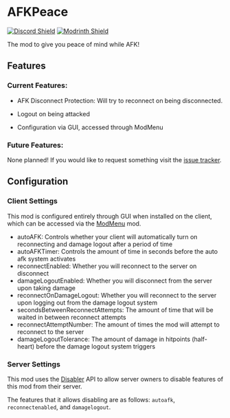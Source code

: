 # AFKPeace

[![Discord Shield](https://discordapp.com/api/guilds/756203400089305128/widget.png?style=shield)](https://discord.gg/quvzkaV)
[![Modrinth Shield](https://img.shields.io/badge/dynamic/json?color=blue&label=Modrinth&query=downloads&url=https%3A%2F%2Fapi.modrinth.com%2Fapi%2Fv1%2Fmod%2F65jTHvHz)](https://modrinth.com/mod/afkpeace)

The mod to give you peace of mind while AFK!

## Features

### Current Features:

- AFK Disconnect Protection:  Will try to reconnect on being disconnected.

- Logout on being attacked

- Configuration via GUI, accessed through ModMenu

### Future Features:

None planned!  If you would like to request something visit
the [issue tracker](https://github.com/AMereBagatelle/AFKPeace/issues).

## Configuration

### Client Settings

This mod is configured entirely through GUI when installed on the client, which can be accessed via
the [ModMenu](https://modrinth.com/mod/modmenu) mod.

- autoAFK: Controls whether your client will automatically turn on reconnecting and damage logout after a period of time
- autoAFKTimer: Controls the amount of time in seconds before the auto afk system activates
- reconnectEnabled: Whether you will reconnect to the server on disconnect
- damageLogoutEnabled: Whether you will disconnect from the server upon taking damage
- reconnectOnDamageLogout: Whether you will reconnect to the server upon logging out from the damage logout system
- secondsBetweenReconnectAttempts: The amount of time that will be waited in between reconnect attempts
- reconnectAttemptNumber: The amount of times the mod will attempt to reconnect to the server
- damageLogoutTolerance: The amount of damage in hitpoints (half-heart) before the damage logout system triggers

### Server Settings

This mod uses the [Disabler](https://github.com/AMereBagatelle/Disabler) API to allow server owners to disable features
of this mod from their server.

The features that it allows disabling are as follows:
`autoafk`, `reconnectenabled`, and `damagelogout`.
